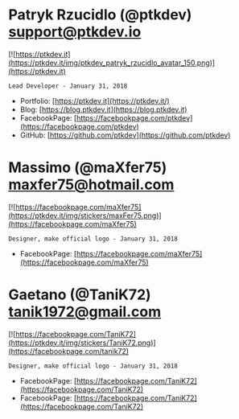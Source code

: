 # Patryk Rzucidlo (@ptkdev) support@ptkdev.io
[![https://ptkdev.it](https://ptkdev.it/img/ptkdev_patryk_rzucidlo_avatar_150.png)](https://ptkdev.it)

`Lead Developer - January 31, 2018`
* Portfolio: [https://ptkdev.it](https://ptkdev.it/)
* Blog: [https://blog.ptkdev.it](https://blog.ptkdev.it)
* FacebookPage: [https://facebookpage.com/ptkdev](https://facebookpage.com/ptkdev)
* GitHub: [https://github.com/ptkdev](https://github.com/ptkdev)


# Massimo (@maXfer75) maxfer75@hotmail.com
[![https://facebookpage.com/maXfer75](https://ptkdev.it/img/stickers/maxFer75.png)](https://facebookpage.com/maXfer75)

`Designer, make official logo - January 31, 2018`
* FacebookPage: [https://facebookpage.com/maXfer75](https://facebookpage.com/maXfer75)


# Gaetano (@TaniK72) tanik1972@gmail.com
[![https://facebookpage.com/TaniK72](https://ptkdev.it/img/stickers/TaniK72.png)](https://facebookpage.com/tanik72)

`Designer, make official logo - January 31, 2018`
* FacebookPage: [https://facebookpage.com/TaniK72](https://facebookpage.com/TaniK72)
* FacebookPage: [https://facebookpage.com/TaniK72](https://facebookpage.com/TaniK72)